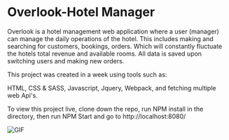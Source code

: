 <h1>Overlook-Hotel Manager</h1>

Overlook is a hotel management web application where a user (manager) can manage the daily operations of the hotel.
This includes making and searching for customers, bookings, orders. Which will constantly fluctuate the hotels total revenue and available rooms. All data is saved upon switching users and making new orders.

This project was created in a week using tools such as:

HTML, CSS & SASS, Javascript, Jquery, Webpack, and fetching multiple web Api's.

To view this project live, clone down the repo, run NPM install in the directory, then run NPM Start and go to
http://localhost:8080/

![GIF](./src/images/hotel-gif.gif)
